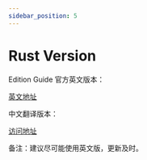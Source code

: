 ```yaml
---
sidebar_position: 5
---
```

    
# Rust Version

Edition Guide 官方英文版本：

[英文地址](https://doc.rust-lang.org/edition-guide/)

中文翻译版本：

[访问地址](https://erasin.wang/books/edition-guide-cn/)

备注：建议尽可能使用英文版，更新及时。

      